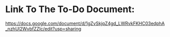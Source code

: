 # Link To The To-Do Document:

https://docs.google.com/document/d/1gZvSkjqZ4gd_LWRvkFKHC03edphA_nzhUl2WvbfZZlc/edit?usp=sharing
